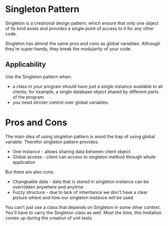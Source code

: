 # Singleton Pattern

Singleton is a creational design pattern, which ensure that only one object of its kind exists and provides a single point of access to it for any other code.

Singleton has almost the same pros and cons as global variables. Although they're super-handy, they break the modularity of your code.

## Applicability

Use the Singleton pattern when:

- a class in your program should have just a single instance available to all clients; for example, a single database object shared by different parts of the program.
- you need stricter control over global variables.

# Pros and Cons 

The main idea of using singleton pattern is avoid the trap of using global variable. 
Therefor singleton pattern provides: 
- One instance - allows sharing data between client object.
- Global access - client can access to singleton method through whole application

But there are also cons:

- Changeable data - data that is stored in singleton instance can be overridden anywhere and anytime 
- Fuzzy structure - due to lack of inheritance we don't have a clear picture where and how our singleton instance will be used 


You can't just use a class that depends on Singleton in some other context. You'll have to carry the Singleton class as well. Most the time, this limitation comes up during the creation of unit tests.